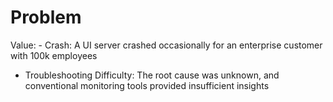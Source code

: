 # Problem

Value: - Crash: A UI server crashed occasionally for an enterprise customer with 100k employees
- Troubleshooting Difficulty: The root cause was unknown, and conventional monitoring tools provided insufficient insights